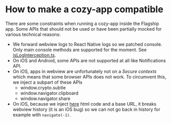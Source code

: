 # How to make a cozy-app compatible

There are some constraints when running a cozy-app inside the Flagship app. Some APIs that should not be used or have been partially mocked for various technical reasons:
- We forward webview logs to React Native logs so we patched console. Only main console methods are supported for the moment. See [jsLogInterception.ts](https://github.com/cozy/cozy-flagship-app/blob/2c4614d4bd5d7eb1b501b7f2fb5d5dc12cdf94b0/src/components/webviews/jsInteractions/jsLogInterception.ts#L17).
- On iOS and Android, some APIs are not supported at all like Notifications API.
- On iOS, apps in webview are unfortunately not on a *Secure contexts* which means that some browser APIs does not work. To circumvent this, we inject a subpart of these APIs
    - window.crypto.subtle
    - window.navigator.clipboard
    - window.navigator.share
- On iOS, because we inject [here](https://github.com/cozy/cozy-flagship-app/blob/5edfaed11b16dcdd34a9419b5a500852e5f26fd1/src/components/webviews/CozyProxyWebView.functions.js#L121-L124) html code and a base URL, it breaks webview history (it is an iOS bug) so we can not go back in history for example with `navigate(-1)`.